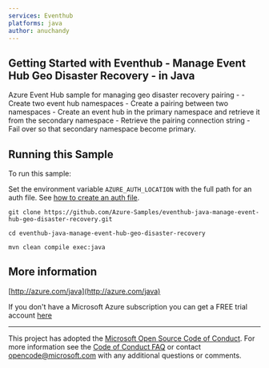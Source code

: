 ```yaml
---
services: Eventhub
platforms: java
author: anuchandy
---
```


## Getting Started with Eventhub - Manage Event Hub Geo Disaster Recovery - in Java ##


  Azure Event Hub sample for managing geo disaster recovery pairing -
    - Create two event hub namespaces
    - Create a pairing between two namespaces
    - Create an event hub in the primary namespace and retrieve it from the secondary namespace
    - Retrieve the pairing connection string
    - Fail over so that secondary namespace become primary.
 

## Running this Sample ##

To run this sample:

Set the environment variable `AZURE_AUTH_LOCATION` with the full path for an auth file. See [how to create an auth file](https://github.com/Azure/azure-libraries-for-java/blob/master/AUTH.md).

    git clone https://github.com/Azure-Samples/eventhub-java-manage-event-hub-geo-disaster-recovery.git

    cd eventhub-java-manage-event-hub-geo-disaster-recovery

    mvn clean compile exec:java

## More information ##

[http://azure.com/java](http://azure.com/java)

If you don't have a Microsoft Azure subscription you can get a FREE trial account [here](http://go.microsoft.com/fwlink/?LinkId=330212)

---

This project has adopted the [Microsoft Open Source Code of Conduct](https://opensource.microsoft.com/codeofconduct/). For more information see the [Code of Conduct FAQ](https://opensource.microsoft.com/codeofconduct/faq/) or contact [opencode@microsoft.com](mailto:opencode@microsoft.com) with any additional questions or comments.